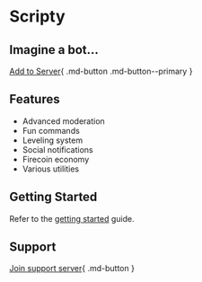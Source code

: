 # Scripty

## **Imagine a bot...**

[Add to Server](https://scriptybot.web.app){ .md-button .md-button--primary }

## **Features**

- Advanced moderation
- Fun commands
- Leveling system
- Social notifications
- Firecoin economy
- Various utilities

## **Getting Started**

Refer to the [getting started](getting_started.md) guide.

## **Support**

[Join support server](https://discord.gg){ .md-button }
